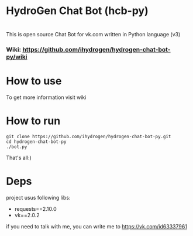 # HydroGen Chat Bot (hcb-py)
#
This is open source Chat Bot for vk.com written in Python language (v3)
### Wiki: https://github.com/ihydrogen/hydrogen-chat-bot-py/wiki

# How to use
To get more information visit wiki

# How to run
    git clone https://github.com/ihydrogen/hydrogen-chat-bot-py.git
    cd hydrogen-chat-bot-py
    ./bot.py
  
That's all:)

# Deps
project usus following libs:
* requests==2.10.0
* vk==2.0.2

if you need to talk with me, you can write me to https://vk.com/id63337961
